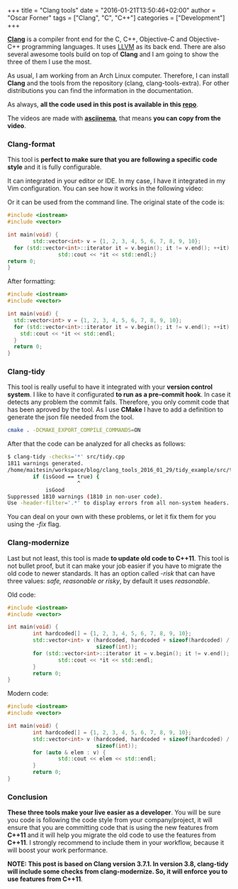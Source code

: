 +++
title = "Clang tools"
date = "2016-01-21T13:50:46+02:00"
author = "Oscar Forner"
tags = ["Clang", "C", "C++"]
categories = ["Development"]
+++

**[Clang](http://clang.llvm.org/)** is a compiler front end for the C, C++, Objective-C and Objective-C++ programming languages. It uses [LLVM](http://llvm.org/) as its back end. There are also several awesome tools build on top of **Clang** and I am going to show the three of them I use the most.

As usual, I am working from an Arch Linux computer. Therefore, I can install **Clang** and the tools from the repository (clang, clang-tools-extra). For other distributions you can find the information in the documentation.

As always, **all the code used in this post is available in this [repo](https://github.com/maitesin/blog/tree/master/clang_tools_2016_01_29)**.

The videos are made with **[asciinema](https://asciinema.org/)**, that means **you can copy from the video**.

### Clang-format

This tool is **perfect to make sure that you are following a specific code style** and it is fully configurable.

It can integrated in your editor or IDE. In my case, I have it integrated in my Vim configuration. You can see how it works in the following video:
<script type="text/javascript" src="https://asciinema.org/a/eas94n9bjs27c35xuix875xum.js" id="asciicast-eas94n9bjs27c35xuix875xum" async></script>

Or it can be used from the command line. The original state of the code is:

``` cpp
#include <iostream>
#include <vector>

int main(void) {
        std::vector<int> v = {1, 2, 3, 4, 5, 6, 7, 8, 9, 10};
  for (std::vector<int>::iterator it = v.begin(); it != v.end(); ++it) {
                std::cout << *it << std::endl;}
return 0;
}
```

After formatting:

``` cpp
#include <iostream>
#include <vector>

int main(void) {
  std::vector<int> v = {1, 2, 3, 4, 5, 6, 7, 8, 9, 10};
  for (std::vector<int>::iterator it = v.begin(); it != v.end(); ++it) {
    std::cout << *it << std::endl;
  }
  return 0;
}
```

### Clang-tidy

This tool is really useful to have it integrated with your **version control system**. I like to have it configurated **to run as a pre-commit hook**. In case it detects any problem the commit fails. Therefore, you only commit code that has been aproved by the tool. As I use **CMake** I have to add a definition to generate the json file needed from the tool.

``` bash
cmake . -DCMAKE_EXPORT_COMPILE_COMMANDS=ON
```

After that the code can be analyzed for all checks as follows:

``` bash
$ clang-tidy -checks='*' src/tidy.cpp 
1811 warnings generated.
/home/maitesin/workspace/blog/clang_tools_2016_01_29/tidy_example/src/tidy.cpp:5:16: warning: redundant boolean literal supplied to boolean operator [readability-simplify-boolean-expr]
        if (isGood == true) {
                      ^
            isGood
Suppressed 1810 warnings (1810 in non-user code).
Use -header-filter='.*' to display errors from all non-system headers.
```

You can deal on your own with these problems, or let it fix them for you using the *-fix* flag.
<script type="text/javascript" src="https://asciinema.org/a/def6c40kpd94p12i6e207gd4m.js" id="asciicast-def6c40kpd94p12i6e207gd4m" async></script>

### Clang-modernize

Last but not least, this tool is made **to update old code to C++11**. This tool is not bullet proof, but it can make your job easier if you have to migrate the old code to newer standards. It has an option called *-risk* that can have three values: *safe, reasonable or risky*, by default it uses *reasonable*.

Old code:

``` cpp
#include <iostream>
#include <vector>

int main(void) {
        int hardcoded[] = {1, 2, 3, 4, 5, 6, 7, 8, 9, 10};
        std::vector<int> v (hardcoded, hardcoded + sizeof(hardcoded) /
                            sizeof(int));
        for (std::vector<int>::iterator it = v.begin(); it != v.end(); ++it) {
                std::cout << *it << std::endl;
        }
        return 0;
}
```

Modern code:

``` cpp
#include <iostream>
#include <vector>

int main(void) {
        int hardcoded[] = {1, 2, 3, 4, 5, 6, 7, 8, 9, 10};
        std::vector<int> v (hardcoded, hardcoded + sizeof(hardcoded) /
                            sizeof(int));
        for (auto & elem : v) {
                std::cout << elem << std::endl;
        }
        return 0;
}
```

### Conclusion

**These three tools make your live easier as a developer**. You will be sure you code is following the code style from your company/project, it will ensure that you are committing code that is using the new features from **C++11** and it will help you migrate the old code to use the features from **C++11**. I strongly recommend to include them in your workflow, because it will boost your work performance.

**NOTE: This post is based on **Clang** version 3.7.1. In version 3.8, clang-tidy will include some checks from clang-modernize. So, it will enforce you to use features from C++11**.
